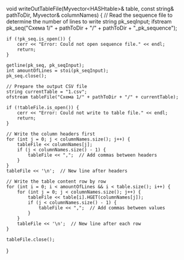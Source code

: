 void writeOutTableFile(Myvector<HASHtable<string>>& table, const string& pathToDir, 
                       Myvector<string>& columnNames)
{
    // Read the sequence file to determine the number of lines to write
    string pk_seqInput;
    ifstream pk_seq("Схема 1/" + pathToDir + "/" + pathToDir + "_pk_sequence");
    
    if (!pk_seq.is_open()) {
        cerr << "Error: Could not open sequence file." << endl;
        return;
    }

    getline(pk_seq, pk_seqInput);
    int amountOfLines = stoi(pk_seqInput);
    pk_seq.close();

    // Prepare the output CSV file
    string currentTable = "1.csv";
    ofstream tableFile("Схема 1/" + pathToDir + "/" + currentTable);

    if (!tableFile.is_open()) {
        cerr << "Error: Could not write to table file." << endl;
        return;
    }

    // Write the column headers first
    for (int j = 0; j < columnNames.size(); j++) {
        tableFile << columnNames[j];
        if (j < columnNames.size() - 1) {
            tableFile << ",";  // Add commas between headers
        }
    }
    tableFile << '\n';  // New line after headers

    // Write the table content row by row
    for (int i = 0; i < amountOfLines && i < table.size(); i++) {
        for (int j = 0; j < columnNames.size(); j++) {
            tableFile << table[i].HGET(columnNames[j]);
            if (j < columnNames.size() - 1) {
                tableFile << ",";  // Add commas between values
            }
        }
        tableFile << '\n';  // New line after each row
    }

    tableFile.close();
}
